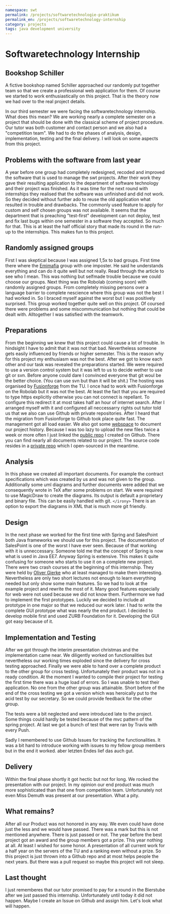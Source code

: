 ```yaml
---
namespace: swt
permalink: /projects/softwaretechnologie-praktikum
permalink_en: /projects/softwaretechnology-internship
category: projects
tags: java development university
---
```


# Softwaretechnology Internship

## Bookshop Schiller

A fictive bookshop named Schiller approached our randomly put together team so that we create a professional web application for them.
Of course we started to work enthusiastically on this project.
That is the theory now we had over to the real project details.

In our third semester we were facing the softwaretechnology internship.
What does this mean? We are working nearly a complete semester on a project that should be done with the classical scheme of project procedure.
Our tutor was both customer and contact person and we also had a "competition team".
We had to do the phases of analysis, design, implementation, testing and the final delivery.
I will look on some aspects from this project.

## Problems with the software from last year

A year before one group had completely redesigned, recoded and improved the software that is used to manage the swt projects.
After their work they gave their resulting application to the department of software technology and their project was finished.
As it was time for the next round with internships they realised that the software was unfinished and did not work.
So they decided without further ado to reuse the old application what resulted in trouble and drawbacks.
The commonly used feature to apply for custom and self chosen groups was not available.
It seems that the department that is preaching "test-first" development can not deploy, test and fix last bugs within one semester in a software they accepted.
So much for that.
This is at least the half official story that made its round in the run-up to the internships.
This makes fun to this project.

## Randomly assigned groups

First I was skeptical because I was assigned 1,5x to bad groups.
First time there where the [Emimafia][emimafia] group with one imposter.
He said he understands everything and can do it quite well but not really.
Read through the article to see who I mean.
This was nothing but selfmade trouble because we could choose our groups.
Next thing was the Robolab (coming soon) with randomly assigned groups.
From completely missing persons over a language barrier to complete nescience where this group was not the best I had worked in.
So I braced myself against the worst but I was positively surprised.
This group worked together quite well on this project.
Of coursed there were problems and some miscommunication but nothing that could be dealt with.
Alltogether I was satisfied with the teamwork.

[emimafia]: /projects/emimafia

## Preparations

From the beginning we knew that this project could cause a lot of trouble.
In hindsight I have to admit that it was not that bad.
Nevertheless someone gets easily influenced by friends or higher semester.
This is the reason why for this project my enthusiasm was not the best.
After we got to know each other and our task was revealed the preparations started.
We were required to use a version control system but it was left to us to decide wether to use git or svn.
Before anyone could dare I convinced everyone that git woul be the better choice.
(You can use svn but than it will be shit.)
The hosting was organised by [Fusionforge][fusionforge] from the TU.
I once had to work with Fusionforge on the Robolab but it was not the best.
At least the fact that you are required to type https explicitly otherwise you can not connect is repellant.
To configure this redirect it at most takes half an hour of internet search.
After I arranged myself with it and configured all neccessarry rights out tutor told us that we also can use Github with private repositories.
After I heard that the migration from Fusionforge to Github took place quite fast.
The management got all load easier.
We also got some [webspace][webspace] to document our project history.
Because I was too lazy to upload the new files twice a week or more often I just linked the [public repo][public-schiller] I created on Github.
There you can find nearly all documents related to our project.
The source code resides in a [private repo][bookshop-schiller] which I open-sourced in the meantime.

[fusionforge]: https://fusionforge.zih.tu-dresden.de/
[webspace]: http://group17.kepler.international/
[public-schiller]: https://github.com/MarauderXtreme/public-schiller
[bookshop-schiller]: https://github.com/MarauderXtreme/bookshop-schiller

## Analysis

In this phase we created all important documents.
For example the contract specifications which was created by us and was not given to the group.
Additionally some uml diagrams and further documents were added that we consequently wrote in TeX after some problems on start.
We were required to use MagicDraw to create the diagrams.
Its output is default a proprietary and binary file.
This can be easily handled with git.
`</irony>`
There is an option to export the diagrams in XML that is much more git friendly.

## Design

In the next phase we worked for the first time with Spring and SalesPoint both Java frameworks we should use for this project.
The documentation of SalesPoint is one of the worst I have ever seen.
Because of that working with it is unneccessary.
Someone told me that the concept of Spring is now what is used in Java EE7.
Anyway Spring is extensive.
This makes it quite confusing for someone who starts to use it on a complete new project.
There were two crash courses at the beginning of this internship.
They were held by [Oliver Gierke][oliver-gierke] who at least managed to make them interesting.
Nevertheless are only two short lectures not enough to learn everything needed but only show some main features.
So we had to look at the example project and rewrite the most of it.
Many good features especially for web were not used because we did not know them.
Furthermore we had to implement the first prototypes.
Luckily we decided to include all prototype in one major so that we reduced our work later.
I had to write the complete GUI prototype what was nearly the end product.
I decided to develop mobile first and used ZURB Foundation for it.
Developing the GUI got easy because of it.

[oliver-gierke]: https://github.com/olivergierke

## Implementation and Testing

After we got through the interim presentation christmas and the implementation came near.
We diligently worked on functionalities but nevertheless our working times exploded since the delivery for cross testing approached.
Finally we were able to hand over a complete product to the other group for cross testing.
Unfortunately their product was not in a ready condition.
At the moment I wanted to compile their project for testing the first time there was a huge load of errors.
So I was unable to test their application.
No one from the other group was attainable.
Short before of the end of the cross testing we got a version which was heroically put to the acid test by our secretary.
So we could provide feedback for the other group.

The tests were a bit neglected and were introduced late to the project.
Some things could hardly be tested because of the mvc pattern of the spring project.
At last we got a bunch of test that were ran by Travis with every Push.

Sadly I remembered to use Github Issues for tracking the functionalities.
It was a bit hard to introduce working with issues to my fellow group members but in the end it worked.
aber letzten Endes lief das auch gut.

## Delivery

Within the final phase shortly it got hectic but not for long.
We rocked the presentation with our project.
In my opinion our end product was much more sophisticated than that one from competition team.
Unfortunately not even Miss Demuth was present at our presentation.
What a pity.

## What remains?

After all our Product was not honored in any way.
We even could have done just the less and we would have passed.
There was a mark but this is not mentioned anywhere.
There is just passed or not.
The year before the best project got an award and the group members got a prize.
This year nothing at all.
At least I wished for some honor.
A presentation of all current work for a half year on the servers of the TU and a ranking even without a prize.
So this project is just thrown into a Github repo and at most helps people the next years.
But there was a pull request so maybe this project will not sleep.

## Last thought

I just rememberes that our tutor promised to pay for a round in the Bierstube after we just passed this internship.
Unfortunately until today it did not happen.
Maybe I create an Issue on Github and assign him.
Let's look what will happen.
